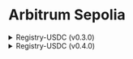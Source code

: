 # Arbitrum Sepolia

<details>

<summary>Registry-USDC (v0.3.0)</summary>

[<mark style="color:purple;">**address**</mark>](https://sepolia.arbiscan.io/address/0x9632185d3851Fd06304C09BA6F1c1308189BE12b)

```
0x9632185d3851Fd06304C09BA6F1c1308189BE12b
```

<mark style="color:purple;">**deployment**</mark>

```
npx hardhat ignition deploy ./ignition/modules/testnet/Registry.ts --network arbitrum-sepolia
```

<mark style="color:purple;">**configuration**</mark>

```json
[
  "0xAD63B2262EB7D1591Ee8E6a85959a523dEce7983", // Owner Address (Arbitrum Deployer Wallet)
  "0x75faf114eafb1BDbe2F0316DF893fd58CE46AA4d", // Token Address (USDC on Arbitrum Sepolia)
  100000, //                                       Buyin Amount  (0.1 USDC with 6 decimals)
]
```

<mark style="color:purple;">**verification**</mark>

```
npx hardhat verify --network arbitrum-sepolia 0x9632185d3851Fd06304C09BA6F1c1308189BE12b "0xAD63B2262EB7D1591Ee8E6a85959a523dEce7983" "0x75faf114eafb1BDbe2F0316DF893fd58CE46AA4d" "100000"
```

[<mark style="color:purple;">**version**</mark>](https://github.com/anubis-game/contracts/tree/v0.3.0)

```
v0.3.0
```

</details>

<details>

<summary>Registry-USDC (v0.4.0)</summary>

[<mark style="color:purple;">**address**</mark>](https://sepolia.arbiscan.io/address/0x2fe8873afD3728C1cED0329b450d617FC235b4dB)

```
0x2fe8873afD3728C1cED0329b450d617FC235b4dB
```

<mark style="color:purple;">**deployment**</mark>

```
npx hardhat ignition deploy ./ignition/modules/testnet/Registry.ts --network arbitrum-sepolia
```

<mark style="color:purple;">**configuration**</mark>

```json
[
  "0xAD63B2262EB7D1591Ee8E6a85959a523dEce7983", // Owner Address (Arbitrum Deployer Wallet)
  "0x75faf114eafb1BDbe2F0316DF893fd58CE46AA4d", // Token Address (USDC on Arbitrum Sepolia)
  100000, //                                       Buyin Amount  (0.1 USDC with 6 decimals)
]
```

<mark style="color:purple;">**verification**</mark>

```
npx hardhat verify --network arbitrum-sepolia 0x2fe8873afD3728C1cED0329b450d617FC235b4dB "0xAD63B2262EB7D1591Ee8E6a85959a523dEce7983" "0x75faf114eafb1BDbe2F0316DF893fd58CE46AA4d" "100000"
```

[<mark style="color:purple;">**version**</mark>](https://github.com/anubis-game/contracts/releases/tag/v0.4.0)

```
v0.4.0
```

</details>


